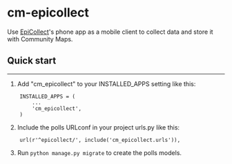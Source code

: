 # cm-epicollect


Use [EpiCollect](http://www.epicollect.net/)'s phone app as a mobile client to collect data and store it with Community Maps. 

## Quick start

-----------

1. Add "cm\_epicollect" to your INSTALLED_APPS setting like this:

```
    INSTALLED_APPS = (
        ...
        'cm_epicollect',
    )
```

2. Include the polls URLconf in your project urls.py like this:

```
    url(r'^epicollect/', include('cm_epicollect.urls')),
```

3. Run `python manage.py migrate` to create the polls models.
